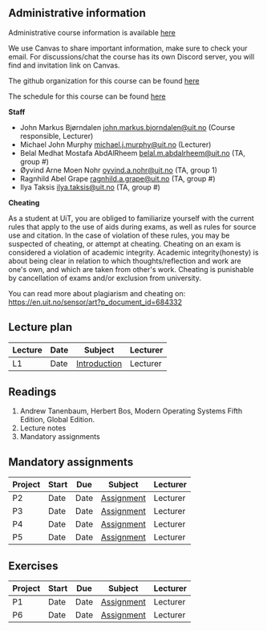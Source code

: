
## Administrative information

Administrative course information is available [here](https://sa.uit.no/utdanning/emner/emne?p_document_id=822456)

We use Canvas to share important information, make sure to check your email. For discussions/chat the course has its own Discord server, you will find and invitation link on Canvas.

The github organization for this course can be found [here](https://github.com/uit-inf-2201-s24)

The schedule for this course can be found [here](https://timeplan.uit.no/emne_timeplan.php?sem=24v&module[]=INF-2201-1#week-52)

**Staff**

* John Markus Bjørndalen <john.markus.bjorndalen@uit.no> (Course responsible, Lecturer)
* Michael John Murphy <michael.j.murphy@uit.no> (Lecturer)
* Belal Medhat Mostafa AbdAlRheem <belal.m.abdalrheem@uit.no> (TA, group #)
* Øyvind Arne Moen Nohr <oyvind.a.nohr@uit.no> (TA, group 1)
* Ragnhild Abel Grape <ragnhild.a.grape@uit.no> (TA, group #)
* Ilya Taksis <ilya.taksis@uit.no> (TA, group #)

**Cheating**

As a student at UiT, you are obliged to familiarize yourself with the current rules that apply to the use of aids during exams, as well as rules for source use and citation. In the case of violation of these rules, you may be suspected of cheating, or attempt at cheating. Cheating on an exam is considered a violation of academic integrity. Academic integrity(honesty) is about being clear in relation to which thoughts/reflection and work are one's own, and which are taken from other's work. Cheating is punishable by cancellation of exams and/or exclusion from university.

You can read more about plagiarism and cheating on: https://en.uit.no/sensor/art?p_document_id=684332

## Lecture plan

| Lecture | Date | Subject                                       | Lecturer |
| ------- | ---- | --------------------------------------------- | -------- |
| L1      | Date | [Introduction](lectures/01-introduction.pptx) | Lecturer |

## Readings

1. Andrew Tanenbaum, Herbert Bos, Modern Operating Systems Fifth Edition, Global Edition.
2. Lecture notes
3. Mandatory assignments

## Mandatory assignments

| Project | Start | Due  | Subject           | Lecturer |
| ------- | ----- | ---- | ----------------- | -------- |
| P2      | Date  | Date | [Assignment](URL) | Lecturer |
| P3      | Date  | Date | [Assignment](URL) | Lecturer |
| P4      | Date  | Date | [Assignment](URL) | Lecturer |
| P5      | Date  | Date | [Assignment](URL) | Lecturer |

## Exercises
| Project | Start | Due  | Subject           | Lecturer |
| ------- | ----- | ---- | ----------------- | -------- |
| P1 	    | Date       | Date     | [Assignment](URL) | Lecturer
| P6 	    | Date       | Date     | [Assignment](URL) | Lecturer

